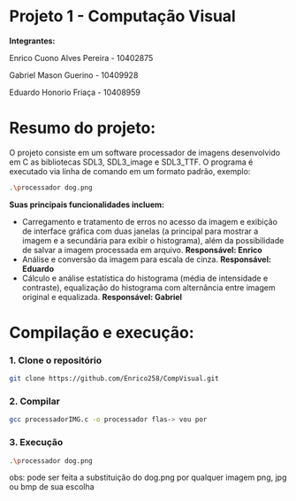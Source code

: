 # Projeto 1 - Computação Visual

**Integrantes:**

Enrico Cuono Alves Pereira - 10402875

Gabriel Mason Guerino - 10409928

Eduardo Honorio Friaça - 10408959

# Resumo do projeto:

O projeto consiste em um software processador de imagens desenvolvido em C as bibliotecas SDL3, SDL3_image e SDL3_TTF. O programa é executado via linha de comando em um formato padrão, exemplo: 

```bash
.\processador dog.png
```

**Suas principais funcionalidades incluem:**
- Carregamento e tratamento de erros no acesso da imagem e exibição de interface gráfica com duas janelas (a principal para mostrar a imagem e a secundária para exibir o histograma), além da possibilidade de salvar a imagem processada em arquivo. **Responsável: Enrico**
- Análise e conversão da imagem para escala de cinza. **Responsável: Eduardo**
- Cálculo e análise estatística do histograma (média de intensidade e contraste), equalização do histograma com alternância entre imagem original e equalizada. **Responsável: Gabriel**

# Compilação e execução:

### 1. Clone o repositório

```bash
git clone https://github.com/Enrico258/CompVisual.git
```

### 2. Compilar

```bash
gcc processadorIMG.c -o processador flas-> vou por
```

### 3. Execução

```bash
.\processador dog.png
```
obs: pode ser feita a substituição do dog.png por qualquer imagem png, jpg ou bmp de sua escolha
